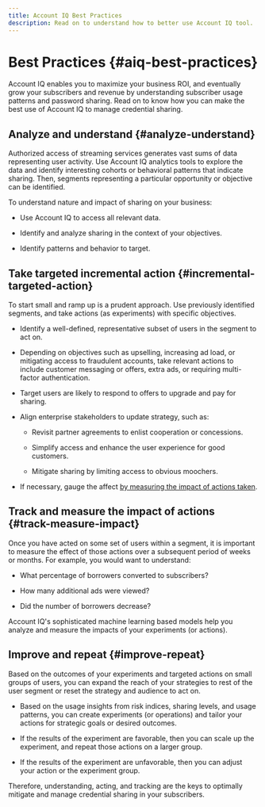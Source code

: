 ```yaml
---
title: Account IQ Best Practices
description: Read on to understand how to better use Account IQ tool.
---
```


# Best Practices {#aiq-best-practices}

Account IQ enables you to maximize your business ROI, and eventually grow your subscribers and revenue by understanding subscriber usage patterns and password sharing. Read on to know how you can make the best use of Account IQ to manage credential sharing.

## Analyze and understand {#analyze-understand}

Authorized access of streaming services generates vast sums of data representing user activity. Use Account IQ analytics tools to explore the data and identify interesting cohorts or behavioral patterns that indicate sharing. Then, segments representing a particular opportunity or objective can be identified.

To understand nature and impact of sharing on your business:

* Use Account IQ to access all relevant data.

* Identify and analyze sharing in the context of your objectives.

* Identify patterns and behavior to target.

## Take targeted incremental action {#incremental-targeted-action}

To start small and ramp up is a prudent approach. Use previously identified segments, and take actions (as experiments) with specific objectives.

* Identify a well-defined, representative subset of users in the segment to act on.

* Depending on objectives such as upselling, increasing ad load, or mitigating access to fraudulent accounts, take relevant actions to include customer messaging or offers, extra ads, or requiring multi-factor authentication.

* Target users are likely to respond to offers to upgrade and pay for sharing.

* Align enterprise stakeholders to update strategy, such as:

  * Revisit partner agreements to enlist cooperation or concessions.

  * Simplify access and enhance the user experience for good customers.
  
  * Mitigate sharing by limiting access to obvious moochers.

* If necessary, gauge the affect [by measuring the impact of actions taken](#track-measure-impact).

## Track and measure the impact of actions {#track-measure-impact}

Once you have acted on some set of users within a segment, it is important to measure the effect of those actions over a subsequent period of weeks or months. For example, you would want to understand:

* What percentage of borrowers converted to subscribers?

* How many additional ads were viewed?

* Did the number of borrowers decrease?

Account IQ's sophisticated machine learning based models help you analyze and measure the impacts of your experiments (or actions).

## Improve and repeat {#improve-repeat}

Based on the outcomes of your experiments and targeted actions on small groups of users, you can expand the reach of your strategies to rest of the user segment or reset the strategy and audience to act on.

* Based on the usage insights from risk indices, sharing levels, and usage patterns, you can create experiments (or operations) and tailor your actions for strategic goals or desired outcomes.

* If the results of the experiment are favorable, then you can scale up the experiment, and repeat those actions on a larger group.

* If the results of the experiment are unfavorable, then you can adjust your action or the experiment group.

Therefore, understanding, acting, and tracking are the keys to optimally mitigate and manage credential sharing in your subscribers.

<!--For example here we can provide details about the updated strategies and tactics - see this example from Cartesian - We help providers thoughtfully mitigate credential sharing in three ways:

Proactive notifications
We work with providers to design, implement, and monitor tactics well established in other fields. One example is sending email notifications to accounts with suspicious usage patterns when a new device signs into the account. This improves account security, as subscribers who are unaware that a new device signed into their account can proactively reset their passwords. Subscribers who are intentionally sharing credentials are subtly reminded that their devices are being monitored, which may encourage them to reduce sharing.

Targeted and escalating friction
For more severe cases where notifications have little effect, we help deploy incremental responses with escalating user friction (e.g., signing out users, or requiring them to reset their password). This approach can target a select group of accounts with a long history of credential sharing patterns while also preserving a great user experience for customers who abide by the terms of service.

Incentives to sign-up
We help providers target non-paying users with high propensity to sign-up and provide them incentives (e.g. referral discount / free trial) to subscribe. This approach can help convert highly engaged users into paying subscribers in a cost-effective way, without affecting the experience for the main account holder.-->

